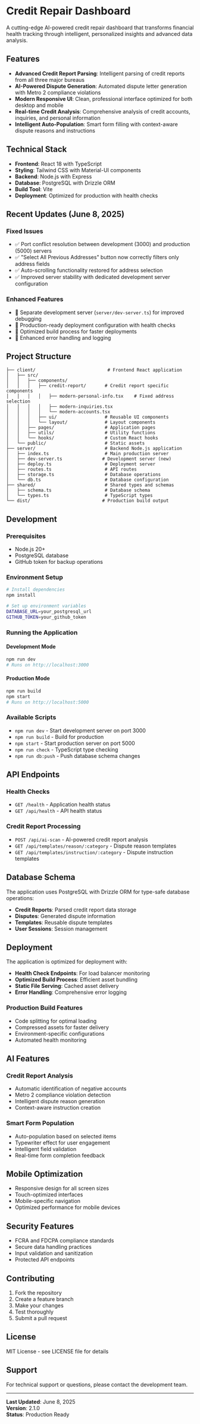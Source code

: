 # Credit Repair Dashboard

A cutting-edge AI-powered credit repair dashboard that transforms financial health tracking through intelligent, personalized insights and advanced data analysis.

## Features

- **Advanced Credit Report Parsing**: Intelligent parsing of credit reports from all three major bureaus
- **AI-Powered Dispute Generation**: Automated dispute letter generation with Metro 2 compliance violations
- **Modern Responsive UI**: Clean, professional interface optimized for both desktop and mobile
- **Real-time Credit Analysis**: Comprehensive analysis of credit accounts, inquiries, and personal information
- **Intelligent Auto-Population**: Smart form filling with context-aware dispute reasons and instructions

## Technical Stack

- **Frontend**: React 18 with TypeScript
- **Styling**: Tailwind CSS with Material-UI components
- **Backend**: Node.js with Express
- **Database**: PostgreSQL with Drizzle ORM
- **Build Tool**: Vite
- **Deployment**: Optimized for production with health checks

## Recent Updates (June 8, 2025)

### Fixed Issues
- ✅ Port conflict resolution between development (3000) and production (5000) servers
- ✅ "Select All Previous Addresses" button now correctly filters only address fields
- ✅ Auto-scrolling functionality restored for address selection
- ✅ Improved server stability with dedicated development server configuration

### Enhanced Features
- 🔧 Separate development server (`server/dev-server.ts`) for improved debugging
- 🔧 Production-ready deployment configuration with health checks
- 🔧 Optimized build process for faster deployments
- 🔧 Enhanced error handling and logging

## Project Structure

```
├── client/                           # Frontend React application
│   ├── src/
│   │   ├── components/
│   │   │   ├── credit-report/       # Credit report specific components
│   │   │   │   ├── modern-personal-info.tsx    # Fixed address selection
│   │   │   │   ├── modern-inquiries.tsx
│   │   │   │   └── modern-accounts.tsx
│   │   │   ├── ui/                  # Reusable UI components
│   │   │   └── layout/              # Layout components
│   │   ├── pages/                   # Application pages
│   │   ├── utils/                   # Utility functions
│   │   └── hooks/                   # Custom React hooks
│   └── public/                      # Static assets
├── server/                          # Backend Node.js application
│   ├── index.ts                     # Main production server
│   ├── dev-server.ts               # Development server (new)
│   ├── deploy.ts                    # Deployment server
│   ├── routes.ts                    # API routes
│   ├── storage.ts                   # Database operations
│   └── db.ts                        # Database configuration
├── shared/                          # Shared types and schemas
│   ├── schema.ts                    # Database schema
│   └── types.ts                     # TypeScript types
└── dist/                           # Production build output
```

## Development

### Prerequisites
- Node.js 20+
- PostgreSQL database
- GitHub token for backup operations

### Environment Setup
```bash
# Install dependencies
npm install

# Set up environment variables
DATABASE_URL=your_postgresql_url
GITHUB_TOKEN=your_github_token
```

### Running the Application

#### Development Mode
```bash
npm run dev
# Runs on http://localhost:3000
```

#### Production Mode
```bash
npm run build
npm start
# Runs on http://localhost:5000
```

### Available Scripts

- `npm run dev` - Start development server on port 3000
- `npm run build` - Build for production
- `npm start` - Start production server on port 5000
- `npm run check` - TypeScript type checking
- `npm run db:push` - Push database schema changes

## API Endpoints

### Health Checks
- `GET /health` - Application health status
- `GET /api/health` - API health status

### Credit Report Processing
- `POST /api/ai-scan` - AI-powered credit report analysis
- `GET /api/templates/reason/:category` - Dispute reason templates
- `GET /api/templates/instruction/:category` - Dispute instruction templates

## Database Schema

The application uses PostgreSQL with Drizzle ORM for type-safe database operations:

- **Credit Reports**: Parsed credit report data storage
- **Disputes**: Generated dispute information
- **Templates**: Reusable dispute templates
- **User Sessions**: Session management

## Deployment

The application is optimized for deployment with:

- **Health Check Endpoints**: For load balancer monitoring
- **Optimized Build Process**: Efficient asset bundling
- **Static File Serving**: Cached asset delivery
- **Error Handling**: Comprehensive error logging

### Production Build Features
- Code splitting for optimal loading
- Compressed assets for faster delivery
- Environment-specific configurations
- Automated health monitoring

## AI Features

### Credit Report Analysis
- Automatic identification of negative accounts
- Metro 2 compliance violation detection
- Intelligent dispute reason generation
- Context-aware instruction creation

### Smart Form Population
- Auto-population based on selected items
- Typewriter effect for user engagement
- Intelligent field validation
- Real-time form completion feedback

## Mobile Optimization

- Responsive design for all screen sizes
- Touch-optimized interfaces
- Mobile-specific navigation
- Optimized performance for mobile devices

## Security Features

- FCRA and FDCPA compliance standards
- Secure data handling practices
- Input validation and sanitization
- Protected API endpoints

## Contributing

1. Fork the repository
2. Create a feature branch
3. Make your changes
4. Test thoroughly
5. Submit a pull request

## License

MIT License - see LICENSE file for details

## Support

For technical support or questions, please contact the development team.

---

**Last Updated**: June 8, 2025  
**Version**: 2.1.0  
**Status**: Production Ready